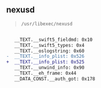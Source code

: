 ## nexusd

> `/usr/libexec/nexusd`

```diff

   __TEXT.__swift5_fieldmd: 0x10
   __TEXT.__swift5_types: 0x4
   __TEXT.__oslogstring: 0x60
-  __TEXT.__info_plist: 0x526
+  __TEXT.__info_plist: 0x525
   __TEXT.__unwind_info: 0x90
   __TEXT.__eh_frame: 0x44
   __DATA_CONST.__auth_got: 0x178

```
